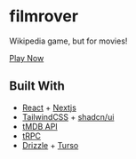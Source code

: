 # filmrover

Wikipedia game, but for movies!

[Play Now](https://filmrover.vercel.app/)

## Built With

- [React](https://react.dev/) + [Nextjs](https://nextjs.org/)
- [TailwindCSS](https://tailwindcss.com/) + [shadcn/ui](https://ui.shadcn.com/)
- [tMDB API](https://developer.themoviedb.org/docs)
- [tRPC](https://trpc.io/)
- [Drizzle](https://orm.drizzle.team/) + [Turso](https://turso.tech/)

